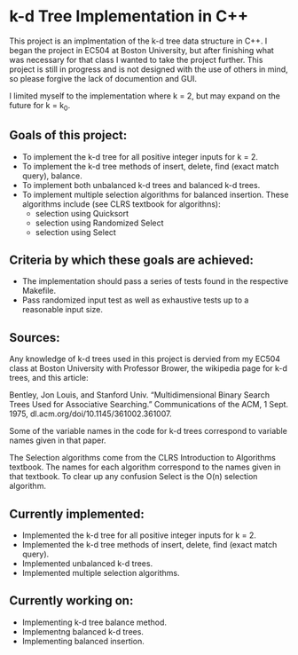 k-d Tree Implementation in C++
==============================

This project is an implmentation of the k-d tree data structure in C++. I began the project in EC504 at Boston University, but after finishing what was necessary for that class I wanted to take the project further. This project is still in progress and is not designed with the use of others in mind, so please forgive the lack of documention and GUI.

I limited myself to the implementation where k = 2, but may expand on the future for k = k<sub>0</sub>.

Goals of this project:
---
- To implement the k-d tree for all positive integer inputs for k = 2.
- To implement the k-d tree methods of insert, delete, find (exact match query), balance.
- To implement both unbalanced k-d trees and balanced k-d trees.
- To implement multiple selection algorithms for balanced insertion. These algorithms include (see CLRS textbook for algorithns):
    - selection using Quicksort
    - selection using Randomized Select
    - selection using Select

Criteria by which these goals are achieved:
---
- The implementation should pass a series of tests found in the respective Makefile.
- Pass randomized input test as well as exhaustive tests up to a reasonable input size.

Sources:
---
Any knowledge of k-d trees used in this project is dervied from my EC504 class at Boston University with Professor Brower, the wikipedia page for k-d trees, and this article:

Bentley, Jon Louis, and Stanford Univ. “Multidimensional Binary Search Trees Used for Associative Searching.” Communications of the ACM, 1 Sept. 1975, dl.acm.org/doi/10.1145/361002.361007.

Some of the variable names in the code for k-d trees correspond to variable names given in that paper.

The Selection algorithms come from the CLRS Introduction to Algorithms textbook. The names for each algorithm correspond to the names given in that textbook. To clear up any confusion Select is the O(n) selection algorithm.

Currently implemented:
---
- Implemented the k-d tree for all positive integer inputs for k = 2.
- Implemented the k-d tree methods of insert, delete, find (exact match query).
- Implemented unbalanced k-d trees.
- Implemented multiple selection algorithms.

Currently working on:
---
- Implementing k-d tree balance method.
- Implementng balanced k-d trees.
- Implementing balanced insertion.


